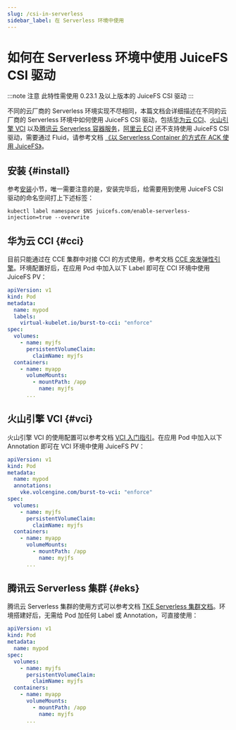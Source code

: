 ```yaml
---
slug: /csi-in-serverless
sidebar_label: 在 Serverless 环境中使用
---
```


# 如何在 Serverless 环境中使用 JuiceFS CSI 驱动

:::note 注意
此特性需使用 0.23.1 及以上版本的 JuiceFS CSI 驱动
:::

不同的云厂商的 Serverless 环境实现不尽相同，本篇文档会详细描述在不同的云厂商的 Serverless 环境中如何使用 JuiceFS CSI 驱动，包括[华为云 CCI](https://www.huaweicloud.com/product/cci.html)、[火山引擎 VCI](https://www.volcengine.com/theme/1224494-D-7-1) 
以及[腾讯云 Serverless 容器服务](https://cloud.tencent.com/product/tkeserverless)，[阿里云 ECI](https://www.aliyun.com/product/eci) 还不支持使用 JuiceFS CSI 驱动，需要通过 Fluid，请参考文档 [《以 Serverless Container 的方式在 ACK 使用 JuiceFS》](https://juicefs.com/docs/zh/cloud/kubernetes/use_in_eci)。

## 安装 {#install}

参考[安装](../getting_started.md#sidecar)小节，唯一需要注意的是，安装完毕后，给需要用到使用 JuiceFS CSI 驱动的命名空间打上下述标签：

```shell
kubectl label namespace $NS juicefs.com/enable-serverless-injection=true --overwrite
```

## 华为云 CCI {#cci}

目前只能通过在 CCE 集群中对接 CCI 的方式使用，参考文档 [CCE 突发弹性引擎](https://support.huaweicloud.com/usermanual-cce/cce_10_0135.html)。环境配置好后，在应用 Pod 中加入以下 Label 即可在 CCI 环境中使用 JuiceFS PV：

```yaml {6}
apiVersion: v1
kind: Pod
metadata:
  name: mypod
  labels:
    virtual-kubelet.io/burst-to-cci: "enforce"
spec:
  volumes:
    - name: myjfs
      persistentVolumeClaim:
        claimName: myjfs
  containers:
    - name: myapp
      volumeMounts:
        - mountPath: /app
          name: myjfs
      ...
```

## 火山引擎 VCI {#vci}

火山引擎 VCI 的使用配置可以参考文档 [VCI 入门指引](https://www.volcengine.com/docs/6460/110394)。在应用 Pod 中加入以下 Annotation 即可在 VCI 环境中使用 JuiceFS PV：

```yaml {6}
apiVersion: v1
kind: Pod
metadata:
  name: mypod
  annotations:
    vke.volcengine.com/burst-to-vci: "enforce"
spec:
  volumes:
    - name: myjfs
      persistentVolumeClaim:
        claimName: myjfs
  containers:
    - name: myapp
      volumeMounts:
        - mountPath: /app
          name: myjfs
      ...
```

## 腾讯云 Serverless 集群 {#eks}

腾讯云 Serverless 集群的使用方式可以参考文档 [TKE Serverless 集群文档](https://cloud.tencent.com/document/product/457/39813)。环境搭建好后，无需给 Pod 加任何 Label 或 Annotation，可直接使用：

```yaml
apiVersion: v1
kind: Pod
metadata:
  name: mypod
spec:
  volumes:
    - name: myjfs
      persistentVolumeClaim:
        claimName: myjfs
  containers:
    - name: myapp
      volumeMounts:
        - mountPath: /app
          name: myjfs
      ...
```
